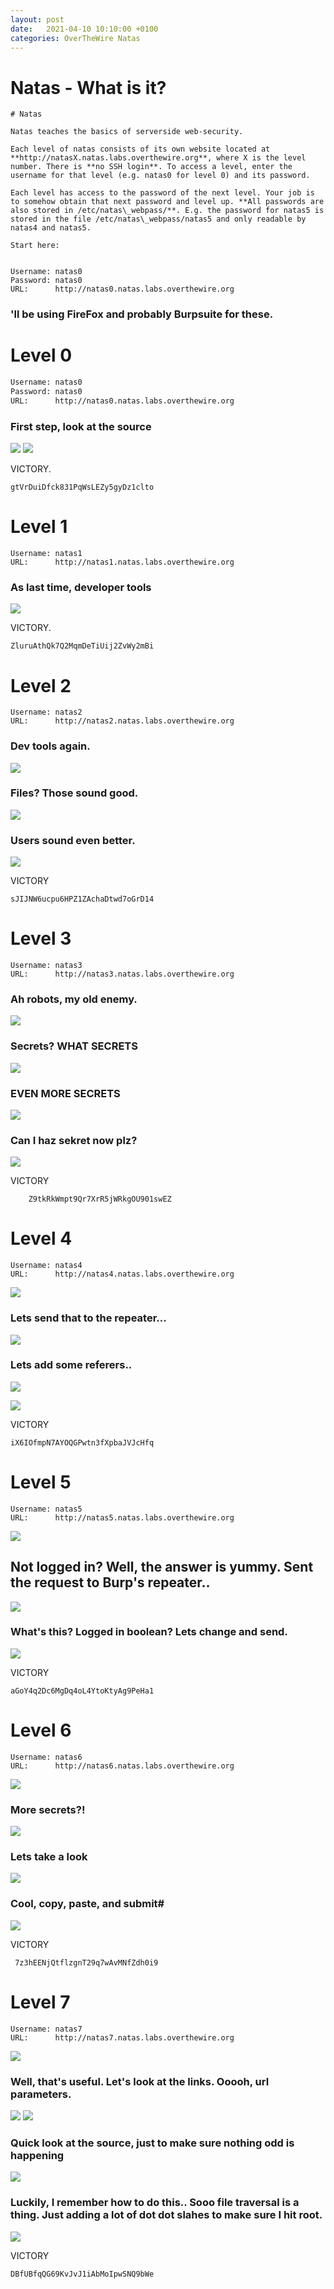 ```yaml
---
layout: post
date:   2021-04-10 10:10:00 +0100
categories: OverTheWire Natas
---
```



# Natas - What is it?
```
# Natas

Natas teaches the basics of serverside web-security.

Each level of natas consists of its own website located at **http://natasX.natas.labs.overthewire.org**, where X is the level number. There is **no SSH login**. To access a level, enter the username for that level (e.g. natas0 for level 0) and its password.

Each level has access to the password of the next level. Your job is to somehow obtain that next password and level up. **All passwords are also stored in /etc/natas\_webpass/**. E.g. the password for natas5 is stored in the file /etc/natas\_webpass/natas5 and only readable by natas4 and natas5.

Start here:


Username: natas0
Password: natas0
URL:      http://natas0.natas.labs.overthewire.org
```

### 'll be using FireFox and probably Burpsuite for these.

# Level 0
```bash
Username: natas0
Password: natas0
URL:      http://natas0.natas.labs.overthewire.org
```

### First step, look at the source

![](/assets/1.png)
![](/assets/2.png)

VICTORY.

```
gtVrDuiDfck831PqWsLEZy5gyDz1clto 
```

# Level 1

```
Username: natas1
URL:      http://natas1.natas.labs.overthewire.org
```


### As last time, developer tools
![](/assets/3.png)

VICTORY.
```
ZluruAthQk7Q2MqmDeTiUij2ZvWy2mBi 
```

# Level 2

```
Username: natas2
URL:      http://natas2.natas.labs.overthewire.org
```

### Dev tools again.
![](/assets/4.png)

### Files? Those sound good.
![](/assets/5.png)

### Users sound even better.
![](/assets/6.png)

VICTORY

```
sJIJNW6ucpu6HPZ1ZAchaDtwd7oGrD14
```

# Level 3
```
Username: natas3
URL:      http://natas3.natas.labs.overthewire.org
```

### Ah robots, my old enemy.
![](/assets/7.png)

### Secrets? WHAT SECRETS
![](/assets/8.png)

### EVEN MORE SECRETS

![](/assets/9.png)

### Can I haz sekret now plz?
![](/assets/10.png)

VICTORY
```
	Z9tkRkWmpt9Qr7XrR5jWRkgOU901swEZ
```

# Level 4
```
Username: natas4
URL:      http://natas4.natas.labs.overthewire.org
```

![](/assets/11.png)

### Lets send that to the repeater...

![](/assets/12.png)

### Lets add some referers..

![](/assets/13.png)

![](/assets/14.png)

VICTORY

```
iX6IOfmpN7AYOQGPwtn3fXpbaJVJcHfq
```

# Level 5
```
Username: natas5
URL:      http://natas5.natas.labs.overthewire.org
```

![](/assets/15.png)

## Not logged in? Well, the answer is yummy. Sent the request to Burp's repeater..

![](/assets/16.png)

### What's this? Logged in boolean? Lets change and send.

![](/assets/17.png)

VICTORY
```
aGoY4q2Dc6MgDq4oL4YtoKtyAg9PeHa1
```

# Level 6
```
Username: natas6
URL:      http://natas6.natas.labs.overthewire.org
```

![](/assets/18.png)

### More secrets?!

![](/assets/19.png)

### Lets take a look 

![](/assets/20.png)

### Cool, copy, paste, and submit#

![](/assets/21.png)

VICTORY

```
 7z3hEENjQtflzgnT29q7wAvMNfZdh0i9
```

# Level 7

```
Username: natas7
URL:      http://natas7.natas.labs.overthewire.org
```

![](/assets/22.png)

### Well, that's useful. Let's look at the links. Ooooh, url parameters.

![](/assets/23.png)
![](/assets/24.png)

### Quick look at the source, just to make sure nothing odd is happening
![](/assets/25.png)

### Luckily, I remember how to do this.. Sooo file traversal is a thing. Just adding a lot of dot dot slahes to make sure I hit root.

![](/assets/26.png)

VICTORY

```
DBfUBfqQG69KvJvJ1iAbMoIpwSNQ9bWe
```